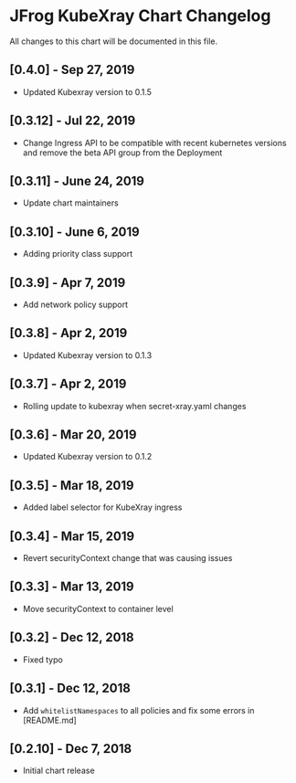 # JFrog KubeXray Chart Changelog
All changes to this chart will be documented in this file.

## [0.4.0]  - Sep 27, 2019
* Updated Kubexray version to 0.1.5

## [0.3.12]  - Jul 22, 2019
* Change Ingress API to be compatible with recent kubernetes versions and remove the beta API group from the Deployment

## [0.3.11]  - June 24, 2019
* Update chart maintainers

## [0.3.10]  - June 6, 2019
* Adding priority class support

## [0.3.9]  - Apr 7, 2019
* Add network policy support

## [0.3.8]  - Apr 2, 2019
* Updated Kubexray version to 0.1.3

## [0.3.7]  - Apr 2, 2019
* Rolling update to kubexray when secret-xray.yaml changes

## [0.3.6]  - Mar 20, 2019
* Updated Kubexray version to 0.1.2

## [0.3.5]  - Mar 18, 2019
* Added label selector for KubeXray ingress

## [0.3.4] - Mar 15, 2019
* Revert securityContext change that was causing issues

## [0.3.3] - Mar 13, 2019
* Move securityContext to container level

## [0.3.2] - Dec 12, 2018
* Fixed typo

## [0.3.1] - Dec 12, 2018
* Add `whitelistNamespaces` to all policies and fix some errors in [README.md]

## [0.2.10] - Dec 7, 2018
* Initial chart release
